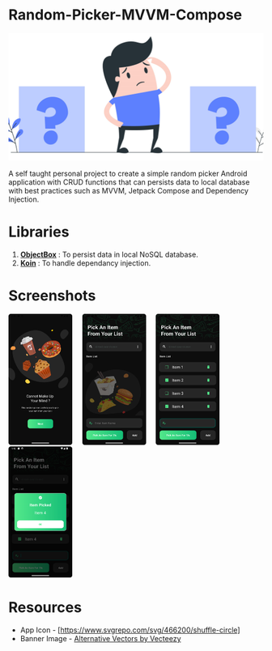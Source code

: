 # Random-Picker-MVVM-Compose
<p>
  <img src="assets/random_picker_banner_image.jpg">
</p>
A self taught personal project to create a simple random picker Android application with CRUD functions that can persists data to local database with best practices such as MVVM, Jetpack Compose and Dependency Injection.

# Libraries
1. <a href="https://github.com/objectbox/objectbox-java"><strong>ObjectBox</strong></a> : To persist data in local NoSQL database.
2. <a href="https://github.com/InsertKoinIO/koin"><strong>Koin</strong></a> : To handle dependancy injection.

# Screenshots
<p>
  <img src="assets/screenshot_2.png" width="25%" height="25%"> 
  &nbsp; &nbsp;
  <img src="assets/screenshot_3.png" width="25%" height="25%"> 
  &nbsp; &nbsp;
  <img src="assets/screenshot_5.png" width="25%" height="25%"> 
  &nbsp; &nbsp;
  <img src="assets/screenshot_6.png" width="25%" height="25%"> 
  &nbsp; &nbsp;
</p>

# Resources
- App Icon - [https://www.svgrepo.com/svg/466200/shuffle-circle]
- Banner Image - <a href="https://es.vecteezy.com/vectores-gratis/alternativas">Alternative Vectors by Vecteezy</a>
